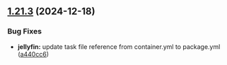 ## [1.21.3](https://github.com/arpanrec/home-lab/compare/1.21.2...1.21.3) (2024-12-18)


### Bug Fixes

* **jellyfin:** update task file reference from container.yml to package.yml ([a440cc6](https://github.com/arpanrec/home-lab/commit/a440cc6eeeb01a9d16cef6b3d976112ee66b110c))
